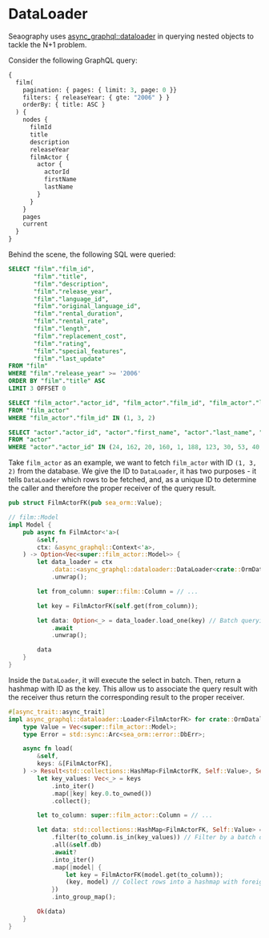 # DataLoader

Seaography uses [async_graphql::dataloader](https://docs.rs/async-graphql/latest/async_graphql/dataloader/index.html) in querying nested objects to tackle the N+1 problem.

Consider the following GraphQL query:

```graphql
{
  film(
    pagination: { pages: { limit: 3, page: 0 }}
    filters: { releaseYear: { gte: "2006" } }
    orderBy: { title: ASC }
  ) {
    nodes {
      filmId
      title
      description
      releaseYear
      filmActor {
        actor {
          actorId
          firstName
          lastName
        }
      }
    }
    pages
    current
  }
}
```

Behind the scene, the following SQL were queried:

```sql
SELECT "film"."film_id",
       "film"."title",
       "film"."description",
       "film"."release_year",
       "film"."language_id",
       "film"."original_language_id",
       "film"."rental_duration",
       "film"."rental_rate",
       "film"."length",
       "film"."replacement_cost",
       "film"."rating",
       "film"."special_features",
       "film"."last_update"
FROM "film"
WHERE "film"."release_year" >= '2006'
ORDER BY "film"."title" ASC
LIMIT 3 OFFSET 0

SELECT "film_actor"."actor_id", "film_actor"."film_id", "film_actor"."last_update"
FROM "film_actor"
WHERE "film_actor"."film_id" IN (1, 3, 2)

SELECT "actor"."actor_id", "actor"."first_name", "actor"."last_name", "actor"."last_update"
FROM "actor"
WHERE "actor"."actor_id" IN (24, 162, 20, 160, 1, 188, 123, 30, 53, 40, 2, 64, 85, 198, 10, 19, 108, 90)
```

Take `film_actor` as an example, we want to fetch `film_actor` with ID `(1, 3, 2)` from the database. We give the ID to `DataLoader`, it has two purposes - it tells `DataLoader` which rows to be fetched, and, as a unique ID to determine the caller and therefore the proper receiver of the query result.

```rust
pub struct FilmActorFK(pub sea_orm::Value);

// film::Model
impl Model {
    pub async fn FilmActor<'a>(
        &self,
        ctx: &async_graphql::Context<'a>,
    ) -> Option<Vec<super::film_actor::Model>> {
        let data_loader = ctx
            .data::<async_graphql::dataloader::DataLoader<crate::OrmDataloader>>()
            .unwrap();

        let from_column: super::film::Column = // ...

        let key = FilmActorFK(self.get(from_column));

        let data: Option<_> = data_loader.load_one(key) // Batch querying with foreign keys
            .await
            .unwrap();

        data
    }
}
```

Inside the `DataLoader`, it will execute the select in batch. Then, return a hashmap with ID as the key. This allow us to associate the query result with the receiver thus return the corresponding result to the proper receiver.

```rust
#[async_trait::async_trait]
impl async_graphql::dataloader::Loader<FilmActorFK> for crate::OrmDataloader {
    type Value = Vec<super::film_actor::Model>;
    type Error = std::sync::Arc<sea_orm::error::DbErr>;

    async fn load(
        &self,
        keys: &[FilmActorFK],
    ) -> Result<std::collections::HashMap<FilmActorFK, Self::Value>, Self::Error> {
        let key_values: Vec<_> = keys
            .into_iter()
            .map(|key| key.0.to_owned())
            .collect();

        let to_column: super::film_actor::Column = // ...

        let data: std::collections::HashMap<FilmActorFK, Self::Value> = super::film_actor::Entity::find()
            .filter(to_column.is_in(key_values)) // Filter by a batch of foreign keys
            .all(&self.db)
            .await?
            .into_iter()
            .map(|model| {
                let key = FilmActorFK(model.get(to_column));
                (key, model) // Collect rows into a hashmap with foreign key as the key
            })
            .into_group_map();

        Ok(data)
    }
}
```
